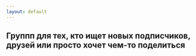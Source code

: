```yaml
---
layout: default
---
```


## Группп для тех, кто ищет новых подписчиков, друзей или просто хочет чем-то поделиться
